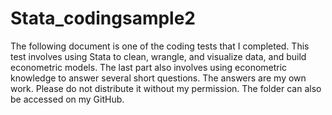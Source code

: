 # Stata_codingsample2
The following document is one of the coding tests that I completed. This test involves using Stata to clean, wrangle, and visualize data, and build econometric models. The last part also involves using econometric knowledge to answer several short questions. The answers are my own work. Please do not distribute it without my permission. The folder can also be accessed on my GitHub.
